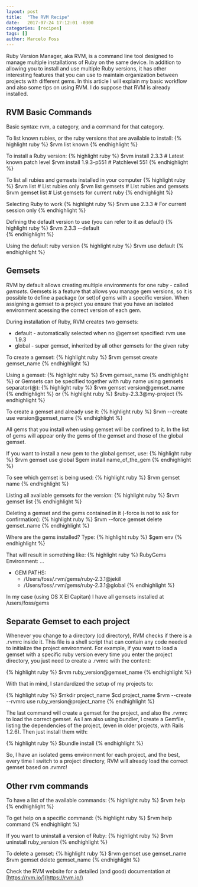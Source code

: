 ```yaml
---
layout: post
title:  "The RVM Recipe"
date:   2017-07-24 17:12:01 -0300
categories: [recipes]
tags: []
author: Marcelo Foss
---
```

Ruby Version Manager, aka RVM, is a command line tool designed to manage multiple installations of Ruby on the same device.
In addition to allowing you to install and use multiple Ruby versions, it has other interesting features that you can use to maintain organization between projects with different gems. 
In this article I will explain my basic workflow and also some tips on using RVM. 
I do suppose that RVM is already installed.

## RVM Basic Commands
Basic syntax: rvm, a category, and a command for that category.

To list known rubies, or the ruby versions that are available to install:
{% highlight ruby %}
$rvm list known
{% endhighlight %}

To install a Ruby version:
{% highlight ruby %}
$rvm install 2.3.3                # Latest known patch level
$rvm install 1.9.3-p551           # Patchlevel 551
{% endhighlight %}

To list all rubies and gemsets installed in your computer
{% highlight ruby %}
$rvm list                   # List rubies only
$rvm list gemsets   # List rubies and gemsets
$rvm gemset list     # List gemsets for current ruby
{% endhighlight %}

Selecting Ruby to work
{% highlight ruby %}
$rvm use 2.3.3                    # For current session only
{% endhighlight %}

Defining the default version to use (you can refer to it as default)
{% highlight ruby %}
$rvm 2.3.3 --default     
{% endhighlight %}

Using the default ruby version
{% highlight ruby %}
$rvm use default 
{% endhighlight %}	
        
## Gemsets
RVM by default allows creating multiple environments for one ruby - called *gemsets*.
Gemsets is a feature that allows you manage gem versions, so it is possible to define a package (or set)of gems with a specific version. When assigning a gemset to a project you ensure that you have an isolated environment acessing the correct version of each gem. 

During installation of Ruby, RVM creates two gemsets:
- default - automatically selected when no @gemset specified: rvm use 1.9.3
- global  - super gemset, inherited by all other gemsets for the given ruby

To create a gemset:
{% highlight ruby %}
$rvm gemset create gemset_name
{% endhighlight %}

Using a gemset:
{% highlight ruby %}
$rvm gemset_name
{% endhighlight %}
or
Gemsets can be specified together with ruby name using gemsets separator(@):
{% highlight ruby %}
$rvm gemset version@gemset_name
{% endhighlight %}
or
{% highlight ruby %}
$ruby-2.3.3@my-project
{% endhighlight %}

To create a gemset and already use it:
{% highlight ruby %}
$rvm --create use version@gemset_name
{% endhighlight %}

All gems that you install when using gemset will be confined to it.
In the list of gems will appear only the gems of the gemset and those of the global gemset.

If you want to install a new gem to the global gemset, use:
{% highlight ruby %}
$rvm gemset use global
$gem install name_of_the_gem
{% endhighlight %}

To see which gemset is being used:
{% highlight ruby %}
$rvm gemset name
{% endhighlight %}

Listing all available gemsets for the version:
{% highlight ruby %}
$rvm gemset list
{% endhighlight %}

Deleting a gemset and the gems contained in it (-force is not to ask for confirmation):
{% highlight ruby %}
$rvm --force gemset delete gemset_name
{% endhighlight %}

Where are the gems installed? Type:
{% highlight ruby %}
$gem env
{% endhighlight %}

That will result in something like:
{% highlight ruby %}
RubyGems Environment:
…
  - GEM PATHS:
     - /Users/foss/.rvm/gems/ruby-2.3.1@jekill
     - /Users/foss/.rvm/gems/ruby-2.3.1@global
{% endhighlight %}

In my case (using OS X El Capitan)
I have all gemsets installed at /users/foss/gems


## Separate Gemset to each project
Whenever you change to a directory (cd directory), RVM checks if there is a .rvmrc inside it.
This file is a shell script that can contain any code needed to initialize the project environment. 
For example, if you want to load a gemset with a specific ruby version every time you enter the project directory, you just need to create a .rvmrc with the content:

{% highlight ruby %}
$rvm ruby_version@gemset_name
{% endhighlight %}

With that in mind, I standardized the setup of my projects to:

{% highlight ruby %}
$mkdir project_name
$cd project_name
$rvm --create --rvmrc use ruby_version@project_name
{% endhighlight %}

The last command will create a gemset for the project, and also the .rvmrc to load the correct gemset.
As I am also using bundler, I create a Gemfile, listing the dependencies of the project, (even in older projects, with Rails 1.2.6). Then just install them with:

{% highlight ruby %}
$bundle install
{% endhighlight %}

So, I have an isolated gems environment for each project, and the best, every time I switch to a project directory, RVM will already load the correct gemset based on .rvmrc!


## Other rvm commands

To  have a list of the available commands:
{% highlight ruby %}
$rvm help
{% endhighlight %}

To get help on a specific command:
{% highlight ruby %}
$rvm help command
{% endhighlight %}

If you want to uninstall a version of Ruby:
{% highlight ruby %}
$rvm uninstall ruby_version
{% endhighlight %}

To delete a gemset:
{% highlight ruby %}
$rvm gemset use gemset_name
$rvm gemset delete gemset_name
{% endhighlight %}

Check the RVM website for a detailed (and good) documentation at [https://rvm.io/](https://rvm.io/)
